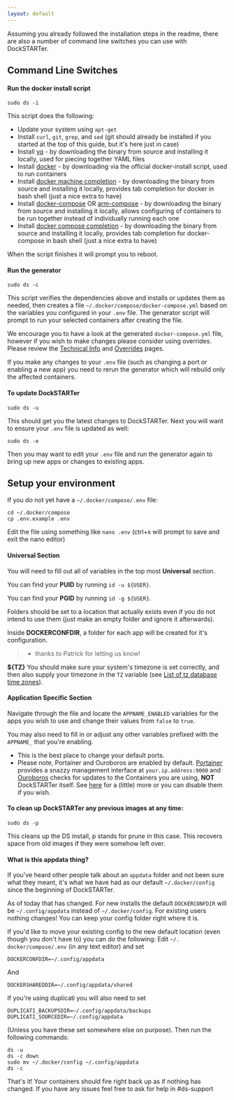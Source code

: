 ```yaml
---
layout: default
---
```


Assuming you already followed the installation steps in the readme, there are also a number of command line switches you can use with DockSTARTer.

## Command Line Switches

#### Run the docker install script
```
sudo ds -i
```
This script does the following:
- Update your system using `apt-get`
- Install `curl`, `git`, `grep`, and `sed` (git should already be installed if you started at the top of this guide, but it's here just in case)
- Install [yq](https://github.com/mikefarah/yq) - by downloading the binary from source and installing it locally, used for piecing together YAML files
- Install [docker](https://github.com/docker/docker-install) - by downloading via the official docker-install script, used to run containers
- Install [docker machine completion](https://docs.docker.com/machine/completion/) - by downloading the binary from source and installing it locally, provides tab completion for docker in bash shell (just a nice extra to have)
- Install [docker-compose](https://docs.docker.com/compose/install/) OR [arm-compose](https://github.com/javabean/arm-compose) - by downloading the binary from source and installing it locally, allows configuring of containers to be run together instead of individually running each one
- Install [docker compose completion](https://docs.docker.com/compose/completion/) - by downloading the binary from source and installing it locally, provides tab completion for docker-compose in bash shell (just a nice extra to have)

When the script finishes it will prompt you to reboot.

#### Run the generator
```
sudo ds -c
```
This script verifies the dependencies above and installs or updates them as needed, then creates a file `~/.docker/compose/docker-compose.yml` based on the variables you configured in your `.env` file. The generator script will prompt to run your selected containers after creating the file.

We encourage you to have a look at the generated `docker-compose.yml` file, however if you wish to make changes please consider using overrides. Please review the [Technical Info](https://dockstarter.com/technical-info) and [Overrides](https://dockstarter.com/overrides) pages.

If you make any changes to your `.env` file (such as changing a port or enabling a new app) you need to rerun the generator which will rebuild only the affected containers.

#### To update DockSTARTer
```
sudo ds -u
```
This should get you the latest changes to DockSTARTer. Next you will want to ensure your `.env` file is updated as well:
```
sudo ds -e
```
Then you may want to edit your `.env` file and run the generator again to bring up new apps or changes to existing apps.

## Setup your environment
If you do not yet have a `~/.docker/compose/.env` file:
```
cd ~/.docker/compose
cp .env.example .env
```
Edit the file using something like `nano .env` (ctrl+x will prompt to save and exit the nano editor)

#### Universal Section
You will need to fill out all of variables in the top most **Universal** section.

You can find your **PUID** by running `id -u ${USER}`.

You can find your **PGID** by running `id -g ${USER}`.

Folders should be set to a location that actually exists even if you do not intend to use them (just make an empty folder and ignore it afterwards).

Inside **DOCKERCONFDIR**, a folder for each app will be created for it's configuration.

> * thanks to Patrick for letting us know!

**${TZ}** You should make sure your system's timezone is set correctly, and then also supply your timezone in the `TZ` variable (see [List of tz database time zones](https://en.wikipedia.org/wiki/List_of_tz_database_time_zones)).

#### Application Specific Section

Navigate through the file and locate the `APPNAME_ENABLED` variables for the apps you wish to use and change their values from `false` to `true`.

You may also need to fill in or adjust any other variables prefixed with the `APPNAME_` that you're enabling.

* This is the best place to change your default ports.
* Please note, Portainer and Ouroboros are enabled by default. [Portainer](https://hub.docker.com/r/portainer/portainer/) provides a snazzy management interface at `your.ip.address:9000` and [Ouroboros](https://hub.docker.com/r/pyouroboros/uroboros/) checks for updates to the Containers you are using, __NOT__ DockSTARTer itself.
See [here](https://dockstarter.com/faq#ouroboros-and-portainer-i-didnt-select-them-but-they-installed-anyway) for a (little) more or you can disable them if you wish.

#### To clean up DockSTARTer any previous images at any time:
```
sudo ds -p
```
This cleans up the DS install, p stands for prune in this case. This recovers space from old images if they were somehow left over.

#### What is this appdata thing?

If you've heard other people talk about an `appdata` folder and not been sure what they meant, it's what we have had as our default `~/.docker/config` since the beginning of DockSTARTer.

As of today that has changed. For new installs the default `DOCKERCONFDIR` will be `~/.config/appdata` instead of `~/.docker/config`. For existing users nothing changes! You can keep your config folder right where it is.

If you'd like to move your existing config to the new default location (even though you don't have to) you can do the following:
Edit `~/. docker/compose/.env` (in any text editor) and set
```
DOCKERCONFDIR=~/.config/appdata
```
And
```
DOCKERSHAREDDIR=~/.config/appdata/shared
```
If you're using duplicati you will also need to set
```
DUPLICATI_BACKUPSDIR=~/.config/appdata/backups
DUPLICATI_SOURCEDIR=~/.config/appdata
```
(Unless you have these set somewhere else on purpose). Then run the following commands:
```
ds -u
ds -c down
sudo mv ~/.docker/config ~/.config/appdata
ds -c
```
That's it! Your containers should fire right back up as if nothing has changed. If you have any issues feel free to ask for help in #ds-support
